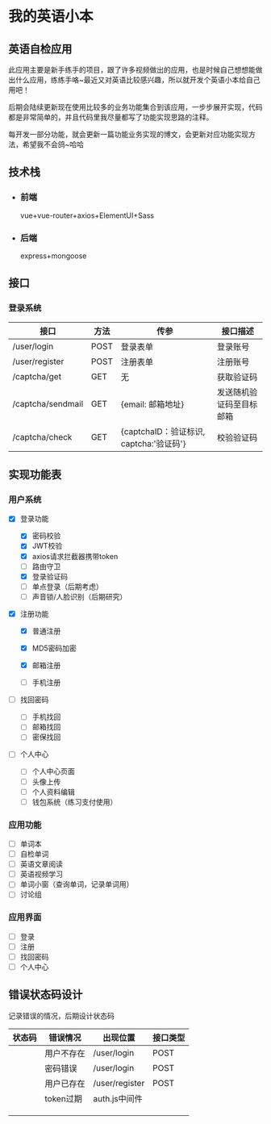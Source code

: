 # 我的英语小本
## 英语自检应用

此应用主要是新手练手的项目，跟了许多视频做出的应用，也是时候自己想想能做出什么应用，练练手咯~最近又对英语比较感兴趣，所以就开发个英语小本给自己用吧！

后期会陆续更新现在使用比较多的业务功能集合到该应用，一步步展开实现，代码都是非常简单的，并且代码里我尽量都写了功能实现思路的注释。

每开发一部分功能，就会更新一篇功能业务实现的博文，会更新对应功能实现方法，希望我不会鸽~哈哈

## 技术栈

- ### 前端

  vue+vue-router+axios+ElementUI+Sass

- ### 后端

  express+mongoose

## 接口

### 登录系统

| 接口              | 方法 | 传参                                    | 接口描述                 |
| ----------------- | ---- | --------------------------------------- | ------------------------ |
| /user/login       | POST | 登录表单                                | 登录账号                 |
| /user/register    | POST | 注册表单                                | 注册账号                 |
| /captcha/get      | GET  | 无                                      | 获取验证码               |
| /captcha/sendmail | GET  | {email: 邮箱地址}                       | 发送随机验证码至目标邮箱 |
| /captcha/check    | GET  | {captchaID：验证标识, captcha:'验证码'} | 校验验证码               |



## 实现功能表

### 用户系统

- [x] 登录功能

  - [x] 密码校验
  - [x] JWT校验
  - [x] axios请求拦截器携带token
  - [ ] 路由守卫
  - [x] 登录验证码
  - [ ] 单点登录（后期考虑）
  - [ ] 声音锁/人脸识别（后期研究）

- [x] 注册功能

  - [x] 普通注册
  - [x] MD5密码加密

  - [x] 邮箱注册
  - [ ] 手机注册

- [ ] 找回密码

  - [ ] 手机找回
  - [ ] 邮箱找回
  - [ ] 密保找回

- [ ] 个人中心

  - [ ] 个人中心页面
  - [ ] 头像上传
  - [ ] 个人资料编辑
  - [ ] 钱包系统（练习支付使用）

### 应用功能

- [ ] 单词本
- [ ] 自检单词
- [ ] 英语文章阅读
- [ ] 英语视频学习
- [ ] 单词小窗（查询单词，记录单词用）
- [ ] 讨论组

### 应用界面

- [ ] 登录
- [ ] 注册
- [ ] 找回密码
- [ ] 个人中心

## 错误状态码设计

记录错误的情况，后期设计状态码

| 状态码 | 错误情况   | 出现位置       | 接口类型 |
| ------ | ---------- | -------------- | -------- |
|        | 用户不存在 | /user/login    | POST     |
|        | 密码错误   | /user/login    | POST     |
|        | 用户已存在 | /user/register | POST     |
|        | token过期  | auth.js中间件  |          |
|        |            |                |          |
|        |            |                |          |
|        |            |                |          |

